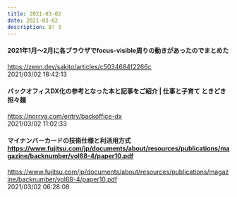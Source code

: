 ```yaml
---
title: 2021-03-02
date: 2021-03-02
description: B! 3
---
```


#### 2021年1月〜2月に各ブラウザでfocus-visible周りの動きがあったのでまとめた
https://zenn.dev/sakito/articles/c5034684f2266c<br>
2021/03/02 18:42:13<br>


#### バックオフィスDX化の参考となった本と記事をご紹介 | 仕事と子育て ときどき担々麺
https://norrya.com/entry/backoffice-dx<br>
2021/03/02 11:02:33<br>


#### マイナンバーカードの技術仕様と利活用方式  https://www.fujitsu.com/jp/documents/about/resources/publications/magazine/backnumber/vol68-4/paper10.pdf
https://www.fujitsu.com/jp/documents/about/resources/publications/magazine/backnumber/vol68-4/paper10.pdf<br>
2021/03/02 06:28:08<br>


